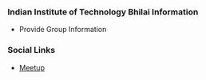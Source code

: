 ### Indian Institute of Technology Bhilai Information
* Provide Group Information

### Social Links
* [Meetup](#)


